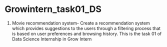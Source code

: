 # Growintern_task01_DS
1. Movie recommendation system- Create
a recommendation system which provides
suggestions to the users through a filtering
process that is based on user preferences
and browsing history.
This is the task 01 of Data Science Internship in Grow Intern
